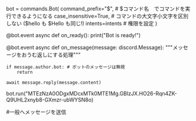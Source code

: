 bot = commands.Bot(
    command_prefix="$", # $コマンド名　でコマンドを実行できるようになる
    case_insensitive=True, # コマンドの大文字小文字を区別しない ($hello も $Hello も同じ!)
    intents=intents # 権限を設定
)

@bot.event
async def on_ready():
    print("Bot is ready!")


@bot.event
async def on_message(message: discord.Message):
    """メッセージをおうむ返しにする処理"""

    if message.author.bot: # ボットのメッセージは無視
        return

    await message.reply(message.content)


bot.run("MTEzNzA0ODgxMDcxMTk0MTE1Mg.GBIzJX.HO26-Rqn4ZK-Q9UHL2xnyb8-GXmzr-ubWYSN8o)

#一般へメッセージを送信
